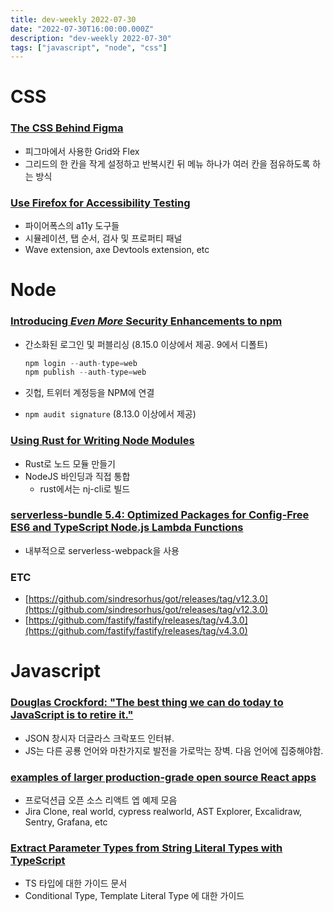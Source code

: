 ```yaml
---
title: dev-weekly 2022-07-30
date: "2022-07-30T16:00:00.000Z"
description: "dev-weekly 2022-07-30"
tags: ["javascript", "node", "css"]
---
```


# CSS

### **[The CSS Behind Figma](https://ishadeed.com/article/figma-css)**

- 피그마에서 사용한 Grid와 Flex
- 그리드의 한 칸을 작게 설정하고 반복시킨 뒤 메뉴 하나가 여러 칸을 점유하도록 하는 방식

### **[Use Firefox for Accessibility Testing](https://www.a11yproject.com/posts/using-firefox-for-accessibility-testing)**

- 파이어폭스의 a11y 도구들
- 시뮬레이션, 탭 순서, 검사 및 프로퍼티 패널
- Wave extension, axe Devtools extension, etc

# Node

### **[Introducing *Even More* Security Enhancements to npm](https://github.blog/2022-07-26-introducing-even-more-security-enhancements-to-npm/)**

- 간소화된 로그인 및 퍼블리싱 (8.15.0 이상에서 제공. 9에서 디폴트)
    
    ```jsx
    npm login --auth-type=web
    npm publish --auth-type=web
    ```
    
- 깃헙, 트위터 계정등을 NPM에 연결
- `npm audit signature` (8.13.0 이상에서 제공)

### **[Using Rust for Writing Node Modules](https://blog.techfund.jp/p/using-rust-for-writing-nodejs-modules/)**

- Rust로 노드 모듈 만들기
- NodeJS 바인딩과 직접 통합
    - rust에서는 nj-cli로 빌드

### **[serverless-bundle 5.4: Optimized Packages for Config-Free ES6 and TypeScript Node.js Lambda Functions](https://github.com/AnomalyInnovations/serverless-bundle)**

- 내부적으로 serverless-webpack을 사용

### **ETC**

- [https://github.com/sindresorhus/got/releases/tag/v12.3.0](https://github.com/sindresorhus/got/releases/tag/v12.3.0)
- [https://github.com/fastify/fastify/releases/tag/v4.3.0](https://github.com/fastify/fastify/releases/tag/v4.3.0)

# Javascript

### **[Douglas Crockford: "The best thing we can do today to JavaScript is to retire it."](https://evrone.com/douglas-crockford-interview)**

- JSON 창시자 더글라스 크락포드 인터뷰.
- JS는 다른 공룡 언어와 마찬가지로 발전을 가로막는 장벽. 다음 언어에 집중해야함.

### **[examples of larger production-grade open source React apps](https://maxrozen.com/examples-of-large-production-grade-open-source-react-apps)**

- 프로덕션급 오픈 소스 리액트 엡 예제 모음
- Jira Clone, real world, cypress realworld, AST Explorer, Excalidraw, Sentry, Grafana, etc

### **[Extract Parameter Types from String Literal Types with TypeScript](https://lihautan.com/extract-parameters-type-from-string-literal-types-with-typescript/)**

- TS 타입에 대한 가이드 문서
- Conditional Type, Template Literal Type 에 대한 가이드